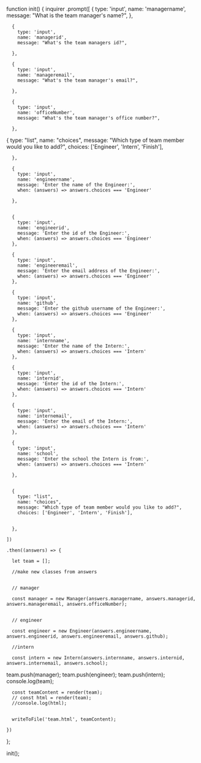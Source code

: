 function init() {
  inquirer
    .prompt([
      {
        type: 'input',
        name: 'managername',
        message: "What is the team manager's name?",
      },

      {
        type: 'input',
        name: 'managerid',
        message: "What's the team managers id?",

      },

      {
        type: 'input',
        name: 'manageremail',
        message: "What's the team manager's email?",

      },

      {
        type: 'input',
        name: 'officeNumber',
        message: "What's the team manager's office number?",

      },


  {
        type: "list",
        name: "choices",
        message: "Which type of team member would you like to add?",
        choices: ['Engineer', 'Intern', 'Finish'],
        

      },

      {
        type: 'input',
        name: 'engineername',
        message: 'Enter the name of the Engineer:',
        when: (answers) => answers.choices === 'Engineer'

      },


      {
        type: 'input',
        name: 'engineerid',
        message: 'Enter the id of the Engineer:',
        when: (answers) => answers.choices === 'Engineer'
      },

      {
        type: 'input',
        name: 'engineeremail',
        message: 'Enter the email address of the Engineer:',
        when: (answers) => answers.choices === 'Engineer'
      },

      {
        type: 'input',
        name: 'github',
        message: 'Enter the github username of the Engineer:',
        when: (answers) => answers.choices === 'Engineer'
      },

      {
        type: 'input',
        name: 'internname',
        message: 'Enter the name of the Intern:',
        when: (answers) => answers.choices === 'Intern'
      },

      {
        type: 'input',
        name: 'internid',
        message: 'Enter the id of the Intern:',
        when: (answers) => answers.choices === 'Intern'
      },

      {
        type: 'input',
        name: 'internemail',
        message: 'Enter the email of the Intern:',
        when: (answers) => answers.choices === 'Intern'
      },

      {
        type: 'input',
        name: 'school',
        message: 'Enter the school the Intern is from:',
        when: (answers) => answers.choices === 'Intern'

      },


      {
        type: "list",
        name: "choices",
        message: "Which type of team member would you like to add?",
        choices: ['Engineer', 'Intern', 'Finish'],
        

      },

    ])

    .then((answers) => {

      let team = [];

      //make new classes from answers


      // manager

      const manager = new Manager(answers.managername, answers.managerid, answers.manageremail, answers.officeNumber);
      

      // engineer

      const engineer = new Engineer(answers.engineername, answers.engineerid, answers.engineeremail, answers.github);

      //intern

      const intern = new Intern(answers.internname, answers.internid, answers.internemail, answers.school);


  


team.push(manager);
team.push(engineer);
team.push(intern);
console.log(team);


      const teamContent = render(team);
      // const html = render(team);
      //console.log(html);
      

      writeToFile('team.html', teamContent);

    })
};



init();

